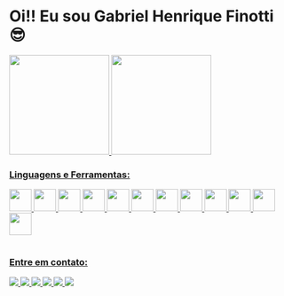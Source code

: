 # Oi!! Eu sou Gabriel Henrique Finotti 😎
<div>
  <a href="https://github.com/GabrielFinotti">
  <img height="180em" src="https://github-readme-stats.vercel.app/api?username=GabrielFinotti&show_icons=true&theme=radical&include_all_commits=true&count_private=true">
  <img height="180em" src="https://github-readme-stats.vercel.app/api/top-langs/?username=GabrielFinotti&layout=compact&langs_count=16&theme=radical">
</div>
<h3>Linguagens e Ferramentas:</h3> 
<div>
  <img aling="center" width="40" height="40" src="https://cdn.jsdelivr.net/gh/devicons/devicon/icons/html5/html5-original.svg" />
  <img aling="center" width="40" height="40" src="https://cdn.jsdelivr.net/gh/devicons/devicon/icons/css3/css3-original.svg" />
  <img aling="center" width="40" height="40" src="https://cdn.jsdelivr.net/gh/devicons/devicon/icons/javascript/javascript-original.svg" />
  <img aling="center" width="40" height="40" src="https://cdn.jsdelivr.net/gh/devicons/devicon/icons/typescript/typescript-original.svg" />
  <img aling="center" width="40" height="40" src="https://cdn.jsdelivr.net/gh/devicons/devicon/icons/php/php-original.svg" />
  <img aling="center" width="40" height="40" src="https://cdn.jsdelivr.net/gh/devicons/devicon/icons/nodejs/nodejs-original.svg" />
  <img aling="center" width="40" height="40" src="https://cdn.jsdelivr.net/gh/devicons/devicon/icons/express/express-original.svg" />      
  <img aling="center" width="40" height="40" src="https://cdn.jsdelivr.net/gh/devicons/devicon/icons/angularjs/angularjs-original.svg" />
  <img aling="center" width="40" height="40" src="https://cdn.jsdelivr.net/gh/devicons/devicon/icons/bootstrap/bootstrap-original.svg" />
  <img aling="center" width="40" height="40" src="https://cdn.jsdelivr.net/gh/devicons/devicon/icons/mysql/mysql-original-wordmark.svg" />
  <img aling="center" width="40" height="40" src="https://cdn.jsdelivr.net/gh/devicons/devicon/icons/mongodb/mongodb-original-wordmark.svg" />
  <img aling="center" width="40" height="40" src="https://cdn.jsdelivr.net/gh/devicons/devicon/icons/figma/figma-original.svg" />       
</div>

#
<h3>Entre em contato:</h3>
<div>
  <a href="https://wa.me/5581983330498" target="_blank">
    <img src="https://img.shields.io/badge/WhatsApp-25D366?style=for-the-badge&logo=whatsapp&logoColor=white">
  </a>
  <a href="https://www.instagram.com/finottidev.31" target="_blank">
    <img src="https://img.shields.io/badge/Instagram-E4405F?style=for-the-badge&logo=instagram&logoColor=white">
  </a>
  <a href="" target="_blank">
    <img src="https://img.shields.io/badge/Gmail-D14836?style=for-the-badge&logo=gmail&logoColor=white">
  </a>
  <a href="https://discord.com/users/noobnew" target="_blank">
    <img src="https://img.shields.io/badge/Discord-7289DA?style=for-the-badge&logo=discord&logoColor=white">
  </a>
  <a href="https://www.linkedin.com/in/gabriel-h-finotti-6b4bb029b" target="_blank">
    <img src="https://img.shields.io/badge/LinkedIn-0077B5?style=for-the-badge&logo=linkedin&logoColor=white">
  </a>
  <a href="https://github.com/GabrielFinotti" target="_blank">
    <img src="https://img.shields.io/badge/GitHub-100000?style=for-the-badge&logo=github&logoColor=white">
  </a>
</div>
